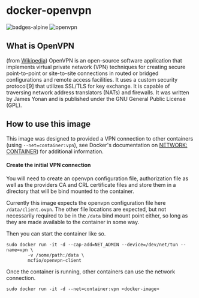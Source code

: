 # docker-openvpn
![badges-alpine] ![openvpn]

## What is OpenVPN
(from [Wikipedia](https://en.wikipedia.org/wiki/OpenVPN))
OpenVPN is an open-source software application that implements virtual private network (VPN) techniques for creating secure point-to-point or site-to-site connections in routed or bridged configurations and remote access facilities. It uses a custom security protocol[9] that utilizes SSL/TLS for key exchange. It is capable of traversing network address translators (NATs) and firewalls. It was written by James Yonan and is published under the GNU General Public License (GPL).

## How to use this image
This image was designed to provided a VPN connection to other containers (using `--net=container:vpn`), see Docker's documentation on [NETWORK: CONTAINER](https://docs.docker.com/engine/reference/run/#network-container)) for additional information.

#### Create the initial VPN connection
You will need to create an openvpn configuration file, authorization file as well as the providers CA and CRL certificate files and store them in a directory that will be bind mounted to the container.

Currently this image expects the openvpn configuration file here `/data/client.ovpn`.  The other file locations are expected, but not necessarily required to be in the `/data` bind mount point either, so long as they are made available to the container in some way.

Then you can start the container like so.
```
sudo docker run -it -d --cap-add=NET_ADMIN --device=/dev/net/tun --name=vpn \
        -v /some/path:/data \
        mcfio/openvpn-client
```
Once the container is running, other containers can use the network connection.
```
sudo docker run -it -d --net=container:vpn <docker-image>
```

[badges-alpine]: https://img.shields.io/badge/alpine-latest-green.svg?maxAge=2592000 "Alpine Linux"
[openvpn]: https://img.shields.io/badge/openvpn-2.4.4-green.svg?maxAge=2592000 "OpenVPN"
